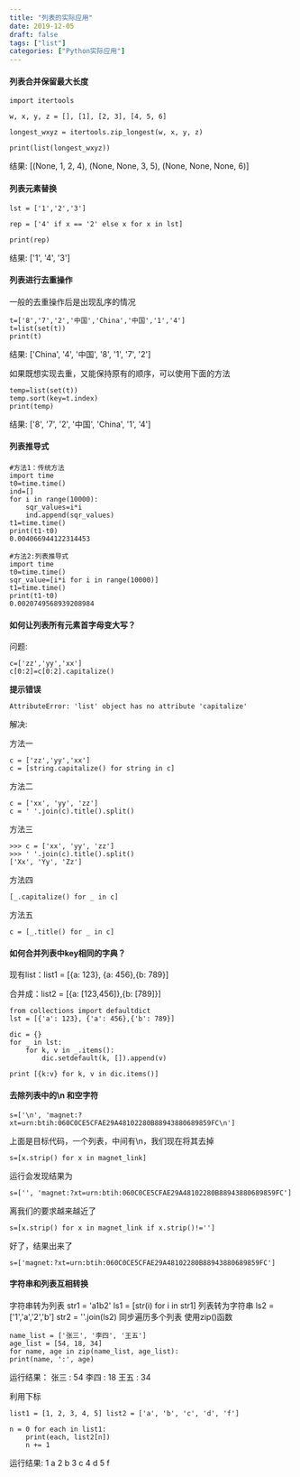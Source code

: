 ```yaml
---
title: "列表的实际应用"
date: 2019-12-05
draft: false
tags: ["list"]
categories: ["Python实际应用"]
---
```


#### 列表合并保留最大长度
```
import itertools

w, x, y, z = [], [1], [2, 3], [4, 5, 6]

longest_wxyz = itertools.zip_longest(w, x, y, z)

print(list(longest_wxyz))
```
结果: [(None, 1, 2, 4), (None, None, 3, 5), (None, None, None, 6)]

#### 列表元素替换
```
lst = ['1','2','3']

rep = ['4' if x == '2' else x for x in lst]

print(rep)
```
结果: ['1', '4', '3']

#### 列表进行去重操作
一般的去重操作后是出现乱序的情况
```
t=['8','7','2','中国','China','中国','1','4']
t=list(set(t))
print(t)
```
结果: ['China', '4', '中国', '8', '1', '7', '2']

如果既想实现去重，又能保持原有的顺序，可以使用下面的方法
```
temp=list(set(t))
temp.sort(key=t.index)
print(temp)
```
结果: ['8', '7', '2', '中国', 'China', '1', '4']

#### 列表推导式
```
#方法1：传统方法
import time
t0=time.time()
ind=[]
for i in range(10000):
    sqr_values=i*i
    ind.append(sqr_values)
t1=time.time()
print(t1-t0)
0.004066944122314453

#方法2:列表推导式
import time
t0=time.time()
sqr_value=[i*i for i in range(10000)]
t1=time.time()
print(t1-t0)
0.0020749568939208984
```

#### 如何让列表所有元素首字母变大写？
问题:
```
c=['zz','yy','xx'] 
c[0:2]=c[0:2].capitalize()
```

**提示错误**
```
AttributeError: 'list' object has no attribute 'capitalize'
```

解决:

方法一
```
c = ['zz','yy','xx'] 
c = [string.capitalize() for string in c]
```
方法二
```
c = ['xx', 'yy', 'zz']
c = ' '.join(c).title().split()
```
方法三
```
>>> c = ['xx', 'yy', 'zz']
>>> ' '.join(c).title().split()
['Xx', 'Yy', 'Zz']
```
方法四
```
[_.capitalize() for _ in c]
```
方法五
```
c = [_.title() for _ in c]
```

#### 如何合并列表中key相同的字典？
现有list：list1 = [{a: 123}, {a: 456},{b: 789}]

合并成：list2 = [{a: [123,456]},{b: [789]}]
```
from collections import defaultdict
lst = [{'a': 123}, {'a': 456},{'b': 789}]

dic = {}
for _ in lst:
    for k, v in _.items():
        dic.setdefault(k, []).append(v)

print [{k:v} for k, v in dic.items()]
```

#### 去除列表中的\n 和空字符
```
s=['\n', 'magnet:?xt=urn:btih:060C0CE5CFAE29A48102280B88943880689859FC\n']
```
上面是目标代码，一个列表，中间有\n，我们现在将其去掉
```
s=[x.strip() for x in magnet_link]
```
运行会发现结果为
```
s=['', 'magnet:?xt=urn:btih:060C0CE5CFAE29A48102280B88943880689859FC']
```
离我们的要求越来越近了
```
s=[x.strip() for x in magnet_link if x.strip()!='']
```
好了，结果出来了
```
s=['magnet:?xt=urn:btih:060C0CE5CFAE29A48102280B88943880689859FC']
```


#### 字符串和列表互相转换
字符串转为列表 str1 = 'a1b2' ls1 = [str(i) for i in str1]
列表转为字符串 ls2 = ['1','a','2','b'] str2 = ''.join(ls2)
同步遍历多个列表
使用zip()函数
```
name_list = ['张三', '李四', '王五']
age_list = [54, 18, 34]
for name, age in zip(name_list, age_list):
print(name, ':', age)
```
运行结果： 张三 : 54 李四 : 18 王五 : 34

利用下标
```
list1 = [1, 2, 3, 4, 5] list2 = ['a', 'b', 'c', 'd', 'f']

n = 0 for each in list1:
    print(each, list2[n])
    n += 1
```
运行结果:
1 a 2 b 3 c 4 d 5 f